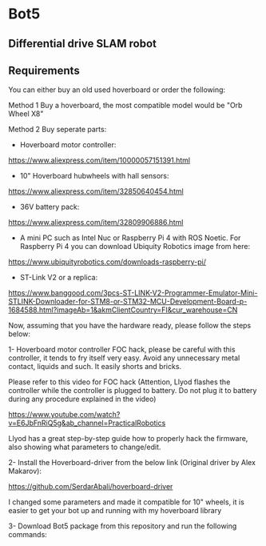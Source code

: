 # Bot5
## Differential drive SLAM robot
## Requirements

You can either buy an old used hoverboard or order the following:

Method 1
Buy a hoverboard, the most compatible model would be "Orb Wheel X8"

Method 2
Buy seperate parts:
- Hoverboard motor controller:

 https://www.aliexpress.com/item/10000057151391.html
 
- 10" Hoverboard hubwheels with hall sensors:

 https://www.aliexpress.com/item/32850640454.html

- 36V battery pack:

 https://www.aliexpress.com/item/32809906886.html
 
- A mini PC such as Intel Nuc or Raspberry Pi 4 with ROS Noetic. For Raspberry Pi 4 you can download Ubiquity Robotics image from here:

https://www.ubiquityrobotics.com/downloads-raspberry-pi/

- ST-Link V2 or a replica:

https://www.banggood.com/3pcs-ST-LINK-V2-Programmer-Emulator-Mini-STLINK-Downloader-for-STM8-or-STM32-MCU-Development-Board-p-1684588.html?imageAb=1&akmClientCountry=FI&cur_warehouse=CN

Now, assuming that you have the hardware ready, please follow the steps below:

1- Hoverboard motor controller FOC hack, please be careful with this controller, it tends to fry itself very easy. Avoid any unnecessary metal contact, liquids and such. It easily shorts and bricks.

Please refer to this video for FOC hack (Attention, Llyod flashes the controller while the controller is plugged to battery. Do not plug it to battery during any procedure explained in the video)

https://www.youtube.com/watch?v=E6JbFnRiQ5g&ab_channel=PracticalRobotics

Llyod has a great step-by-step guide how to properly hack the firmware, also showing what parameters to change/edit. 

2- Install the Hoverboard-driver from the below link (Original driver by Alex Makarov):

https://github.com/SerdarAbali/hoverboard-driver

I changed some parameters and made it compatible for 10" wheels, it is easier to get your bot up and running with my hoverboard library

3- Download Bot5 package from this repository and run the following commands:


